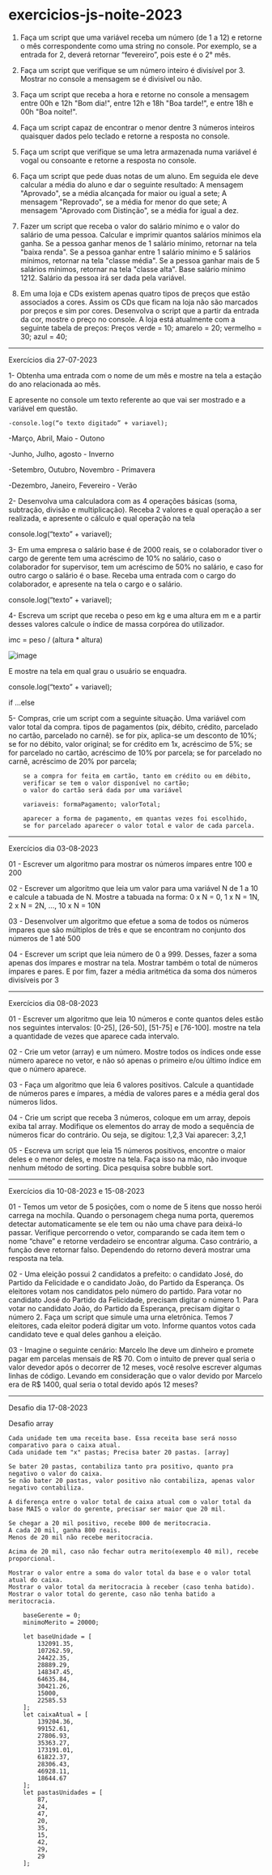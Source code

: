 # exercicios-js-noite-2023

1. Faça um script que uma variável receba um número (de 1 a 12) e retorne o mês correspondente como uma string no console. Por exemplo, se a entrada for 2, deverá retornar “fevereiro”, pois este é o 2° mês.

2. Faça um script que verifique se um número inteiro é divisível por 3. Mostrar no console a mensagem se é divisível ou não.

3. Faça um script que receba a hora e retorne no console a mensagem entre 00h e 12h "Bom dia!", entre 12h e 18h "Boa tarde!", e entre 18h e 00h "Boa noite!".

4. Faça um script capaz de encontrar o menor dentre 3 números inteiros quaisquer dados pelo teclado e retorne a resposta no console.

5. Faça um script que verifique se uma letra armazenada numa variável é vogal ou consoante e retorne a resposta no console.

6. Faça um script que pede duas notas de um aluno. Em seguida ele deve calcular a média do aluno e dar o seguinte resultado:
    A mensagem "Aprovado", se a média alcançada for maior ou igual a sete;
    A mensagem "Reprovado", se a média for menor do que sete;
    A mensagem "Aprovado com Distinção", se a média for igual a dez.

7. Fazer um script que receba o valor do salário mínimo e o valor do salário de uma pessoa. Calcular e imprimir quantos salários mínimos ela ganha. Se a pessoa ganhar menos de 1 salário mínimo, retornar na tela "baixa renda". Se a pessoa ganhar entre 1 salário mínimo e 5 salários mínimos, retornar na tela "classe média". Se a pessoa ganhar mais de 5 salários mínimos, retornar na tela "classe alta". Base salário mínimo 1212. Salário da pessoa irá ser dada pela variável.

8. Em uma loja e CDs existem apenas quatro tipos de preços que estão associados a cores. Assim os CDs que ficam na loja não são marcados por preços e sim por cores. Desenvolva o script que a partir da entrada da cor, mostre o preço no console. A loja está atualmente com a seguinte tabela de preços:
    Preços
    verde = 10;
    amarelo = 20;
    vermelho = 30;
    azul = 40;

__________________________________________________________________________________________________________________________________________________________________________________________________________________________

Exercícios dia 27-07-2023

1- Obtenha uma entrada com o nome de um mês e mostre na tela a estação do ano relacionada ao mês.

  E apresente no console um texto referente ao que vai ser mostrado e a variável em questão.
  
  	-console.log(“o texto digitado” + variavel);
  
  -Março, Abril, Maio - Outono
  
  -Junho, Julho, agosto - Inverno
  
  -Setembro, Outubro, Novembro - Primavera
  
  -Dezembro, Janeiro, Fevereiro - Verão

2- Desenvolva uma calculadora com as 4 operações básicas (soma, subtração, divisão e multiplicação). Receba 2 valores e qual operação a ser realizada, e apresente o cálculo e qual operação na tela

console.log(“texto” + variavel);

3- Em uma empresa o salário base é de 2000 reais, se o colaborador tiver o cargo de gerente tem uma acréscimo de 10% no salário, caso o colaborador for supervisor, tem um acréscimo de 50% no salário, e caso for outro cargo o salário é o base.
	Receba uma entrada com o cargo do colaborador, e apresente na tela o cargo e o salário.

console.log(“texto” + variavel);

4- Escreva um script que receba o peso em kg e uma altura em m e a partir desses valores calcule o índice de massa corpórea do utilizador.

imc = peso / (altura * altura)

![image](https://github.com/EdsonTiepermann/exercicio-js-turma-tarde-2023/assets/33090891/802fee87-849d-4297-8c4b-666ff4839526)

E mostre na tela em qual grau o usuário se enquadra.

console.log(“texto” + variavel);

if …else

5- Compras, crie um script com a seguinte situação. Uma variável com valor total da compra.
        tipos de pagamentos (pix, débito, crédito, parcelado no cartão, parcelado no carnê).
        se for pix, aplica-se um desconto de 10%;
        se for no débito, valor original;
        se for crédito em 1x, acréscimo de 5%;
        se for parcelado no cartão, acréscimo de 10% por parcela;
        se for parcelado no carnê, acréscimo de 20% por parcela;

        se a compra for feita em cartão, tanto em crédito ou em débito, 
        verificar se tem o valor disponível no cartão;
        o valor do cartão será dada por uma variável

        variaveis: formaPagamento; valorTotal; 

        aparecer a forma de pagamento, em quantas vezes foi escolhido, 
        se for parcelado aparecer o valor total e valor de cada parcela.

__________________________________________________________________________________________________________________________________________________________________________________________________________________________

Exercícios dia 03-08-2023

01 - Escrever um algoritmo para mostrar os números ímpares entre 100 e 200

02 - Escrever um algoritmo que leia um valor para uma variável N de 1 a 10 e calcule a tabuada de
N. Mostre a tabuada na forma: 0 x N = 0, 1 x N = 1N, 2 x N = 2N, ..., 10 x N = 10N

03 - Desenvolver um algoritmo que efetue a soma de todos os números ímpares que são múltiplos de três e que se encontram no conjunto dos números de 1 até 500

04 - Escrever um script que leia número de 0 a 999. Desses, fazer a soma apenas dos ímpares e mostrar na tela. Mostrar também o total de números ímpares e pares. E por fim, fazer a média aritmética da soma dos números divisíveis por 3

__________________________________________________________________________________________________________________________________________________________________________________________________________________________

Exercícios dia 08-08-2023

01 - Escrever um algoritmo que leia 10 números e conte quantos deles estão nos seguintes intervalos: [0-25], [26-50], [51-75] e [76-100]. mostre na tela a quantidade de vezes que aparece cada intervalo.

02 - Crie um vetor (array) e um número.
Mostre todos os índices onde esse número aparece no vetor, e não só apenas o primeiro e/ou  último índice em que o número aparece.

03 - Faça um algoritmo que leia 6 valores positivos.
Calcule a quantidade de números pares e ímpares, a média de valores pares e a média geral dos números lidos.

04 - Crie um script que receba 3 números, coloque em um array, depois exiba tal array.
Modifique os elementos do array de modo a sequência de números ficar do contrário.
Ou seja, se digitou: 1,2,3
Vai aparecer: 3,2,1

05 - Escreva um script que leia 15 números positivos, encontre o maior deles e o menor deles, e mostre na tela. Faça isso na mão, não invoque nenhum método de sorting. Dica pesquisa sobre bubble sort.

__________________________________________________________________________________________________________________________________________________________________________________________________________________________

Exercícios dia 10-08-2023 e 15-08-2023

01 - Temos um vetor de 5 posições, com o nome de 5 itens que nosso herói carrega na mochila. Quando o personagem chega numa porta, queremos detectar automaticamente se ele tem ou não uma chave para deixá-lo passar. Verifique percorrendo o vetor, comparando se cada item tem o nome “chave” e retorne verdadeiro se encontrar alguma. Caso contrário, a função deve retornar falso. Dependendo do retorno deverá mostrar uma resposta na tela.


02 - Uma eleição possui 2 candidatos a prefeito: o candidato José, do Partido da Felicidade e o candidato João, do Partido da Esperança. Os eleitores votam nos candidatos pelo número do partido. Para votar no candidato José do Partido da Felicidade, precisam digitar o número 1. Para votar no candidato João, do Partido da Esperança, precisam digitar o número 2.
Faça um script que simule uma urna eletrônica. Temos 7 eleitores, cada eleitor poderá digitar um voto. Informe quantos votos cada candidato teve e qual deles ganhou a eleição.

03 - Imagine o seguinte cenário: Marcelo lhe deve um dinheiro e promete pagar em parcelas mensais de R$ 70.
Com o intuito de prever qual seria o valor devedor após o decorrer de 12 meses, você resolve escrever algumas linhas de código.
Levando em consideração que o valor devido por Marcelo era de R$ 1400, qual seria o total devido após 12 meses?


__________________________________________________________________________________________________________________________________________________________________________________________________________________________

Desafio dia 17-08-2023

Desafio array

    Cada unidade tem uma receita base. Essa receita base será nosso comparativo para o caixa atual.
    Cada unidade tem "x" pastas; Precisa bater 20 pastas. [array]

    Se bater 20 pastas, contabiliza tanto pra positivo, quanto pra negativo o valor do caixa.
    Se não bater 20 pastas, valor positivo não contabiliza, apenas valor negativo contabiliza.

    A diferença entre o valor total de caixa atual com o valor total da base MAIS o valor do gerente, precisar ser maior que 20 mil.

    Se chegar a 20 mil positivo, recebe 800 de meritocracia.
    A cada 20 mil, ganha 800 reais.
    Menos de 20 mil não recebe meritocracia.

    Acima de 20 mil, caso não fechar outra merito(exemplo 40 mil), recebe proporcional.

    Mostrar o valor entre a soma do valor total da base e o valor total atual do caixa.
    Mostrar o valor total da meritocracia à receber (caso tenha batido).
    Mostrar o valor total do gerente, caso não tenha batido a meritocracia.

        baseGerente = 0;
        minimoMerito = 20000;

        let baseUnidade = [
            132091.35,
            107262.59,
            24422.35,
            28889.29,
            148347.45,
            64635.84,
            30421.26,
            15000,
            22585.53
        ];
        let caixaAtual = [
            139204.36,
            99152.61,
            27806.93,
            35363.27,
            173191.01,
            61822.37,
            28306.43,
            46928.11,
            18644.67
        ];
        let pastasUnidades = [
            87,
            24,
            47,
            20,
            35,
            15,
            42,
            29,
            29
        ];
